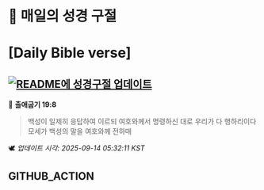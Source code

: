 # 🙏 매일의 성경 구절
# [Daily Bible verse]
## [![README에 성경구절 업데이트](https://github.com/DONGSUKA/first_test/actions/workflows/update-readme-bible.yml/badge.svg)](https://github.com/DONGSUKA/first_test/actions/workflows/update-readme-bible.yml)
<!-- START_BIBLE_VERSE -->
📖 **출애굽기 19:8**
> 백성이 일제히 응답하여 이르되 여호와께서 명령하신 대로 우리가 다 행하리이다 모세가 백성의 말을 여호와께 전하매

🕊️ _업데이트 시각: 2025-09-14 05:32:11 KST_
  <!-- END_BIBLE_VERSE -->
## GITHUB_ACTION
